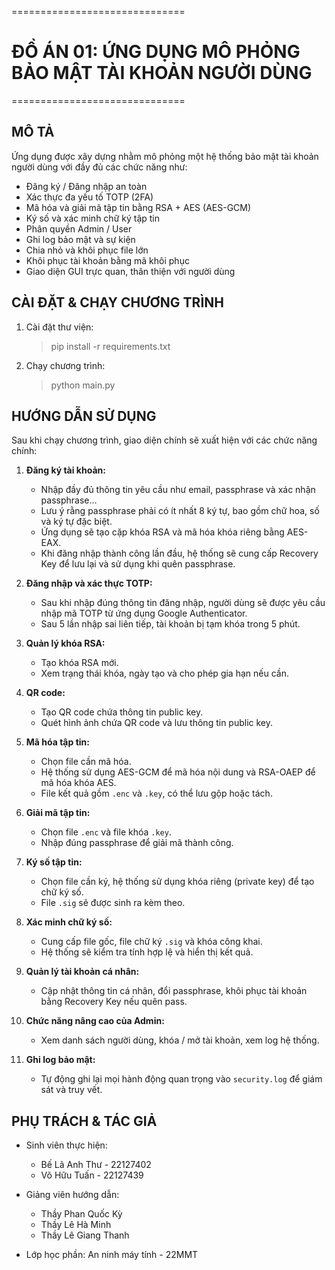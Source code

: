 ==============================

# ĐỒ ÁN 01: ỨNG DỤNG MÔ PHỎNG BẢO MẬT TÀI KHOẢN NGƯỜI DÙNG

==============================

MÔ TẢ
-----
Ứng dụng được xây dựng nhằm mô phỏng một hệ thống bảo mật tài khoản người dùng với đầy đủ các chức năng như:
- Đăng ký / Đăng nhập an toàn
- Xác thực đa yếu tố TOTP (2FA)
- Mã hóa và giải mã tập tin bằng RSA + AES (AES-GCM)
- Ký số và xác minh chữ ký tập tin
- Phân quyền Admin / User
- Ghi log bảo mật và sự kiện
- Chia nhỏ và khôi phục file lớn
- Khôi phục tài khoản bằng mã khôi phục
- Giao diện GUI trực quan, thân thiện với người dùng


CÀI ĐẶT & CHẠY CHƯƠNG TRÌNH
---------------------------
1. Cài đặt thư viện:
   > pip install -r requirements.txt

2. Chạy chương trình:
   > python main.py


HƯỚNG DẪN SỬ DỤNG
-----------------
Sau khi chạy chương trình, giao diện chính sẽ xuất hiện với các chức năng chính:

1. **Đăng ký tài khoản:**
   - Nhập đầy đủ thông tin yêu cầu như email, passphrase và xác nhận passphrase...
   * Lưu ý rằng passphrase phải có ít nhất 8 ký tự, bao gồm chữ hoa, số và ký tự đặc biệt.
   - Ứng dụng sẽ tạo cặp khóa RSA và mã hóa khóa riêng bằng AES-EAX.
   - Khi đăng nhập thành công lần đầu, hệ thống sẽ cung cấp Recovery Key để lưu lại và sử dụng khi quên passphrase.

2. **Đăng nhập và xác thực TOTP:**
   - Sau khi nhập đúng thông tin đăng nhập, người dùng sẽ được yêu cầu nhập mã TOTP từ ứng dụng Google Authenticator.
   - Sau 5 lần nhập sai liên tiếp, tài khoản bị tạm khóa trong 5 phút.

3. **Quản lý khóa RSA:**
   - Tạo khóa RSA mới.
   - Xem trạng thái khóa, ngày tạo và cho phép gia hạn nếu cần.


4. **QR code:**
   - Tạo QR code chứa thông tin public key.
   - Quét hình ảnh chứa QR code và lưu thông tin public key.

3. **Mã hóa tập tin:**
   - Chọn file cần mã hóa.
   - Hệ thống sử dụng AES-GCM để mã hóa nội dung và RSA-OAEP để mã hóa khóa AES.
   - File kết quả gồm `.enc` và `.key`, có thể lưu gộp hoặc tách.

4. **Giải mã tập tin:**
   - Chọn file `.enc` và file khóa `.key`.
   - Nhập đúng passphrase để giải mã thành công.

5. **Ký số tập tin:**
   - Chọn file cần ký, hệ thống sử dụng khóa riêng (private key) để tạo chữ ký số.
   - File `.sig` sẽ được sinh ra kèm theo.

6. **Xác minh chữ ký số:**
   - Cung cấp file gốc, file chữ ký `.sig` và khóa công khai.
   - Hệ thống sẽ kiểm tra tính hợp lệ và hiển thị kết quả.

8. **Quản lý tài khoản cá nhân:**
   - Cập nhật thông tin cá nhân, đổi passphrase, khôi phục tài khoản bằng Recovery Key nếu quên pass.

9. **Chức năng nâng cao của Admin:**
   - Xem danh sách người dùng, khóa / mở tài khoản, xem log hệ thống.

10. **Ghi log bảo mật:**
    - Tự động ghi lại mọi hành động quan trọng vào `security.log` để giám sát và truy vết.


PHỤ TRÁCH & TÁC GIẢ
--------------------
- Sinh viên thực hiện: 
    - Bế Lã Anh Thư - 22127402
    - Võ Hữu Tuấn - 22127439
- Giảng viên hướng dẫn:
    - Thầy Phan Quốc Kỳ
    - Thầy Lê Hà Minh
    - Thầy Lê Giang Thanh

- Lớp học phần: An ninh máy tính - 22MMT